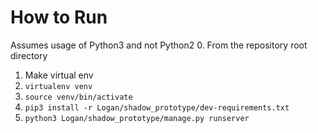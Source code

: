 # How to Run
Assumes usage of Python3 and not Python2
0. From the repository root directory
1. Make virtual env
2. `virtualenv venv`
3. `source venv/bin/activate`
4. `pip3 install -r Logan/shadow_prototype/dev-requirements.txt`
5. `python3 Logan/shadow_prototype/manage.py runserver`
